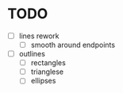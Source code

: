# TODO

- [ ] lines rework
  - [ ] smooth around endpoints
- [ ] outlines
  - [ ] rectangles
  - [ ] trianglese
  - [ ] ellipses